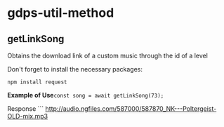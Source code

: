 # gdps-util-method

## getLinkSong

Obtains the download link of a custom music through the id of a level

Don't forget to install the necessary packages:

```npm install request```

**Example of Use**```const song = await getLinkSong(73);```

Response ``` 
http://audio.ngfiles.com/587000/587870_NK---Poltergeist-OLD-mix.mp3
```

